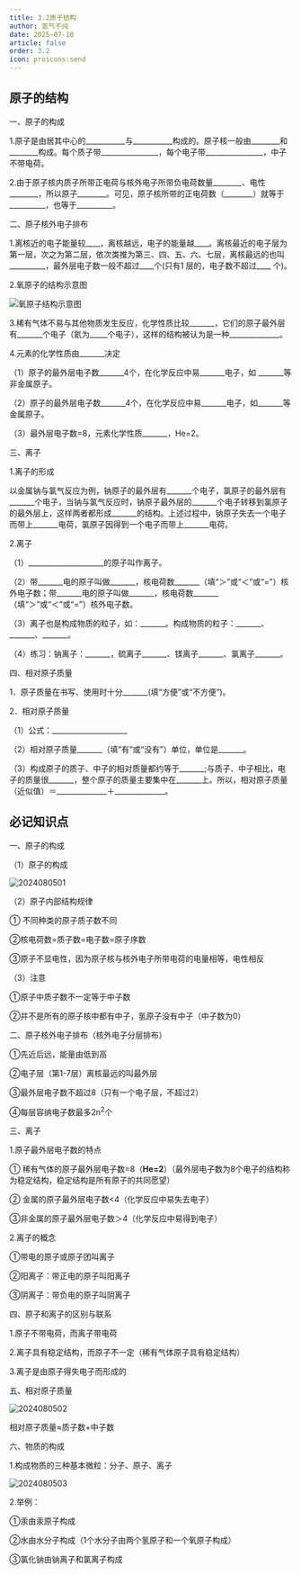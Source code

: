 ```yaml
---
title: 3.2原子结构
author: 氢气不纯
date: 2025-07-18
article: false
order: 3.2
icon: proicons:send
---
```


## 原子的结构

一、原子的构成

1.原子是由居其中心的\_\_\_\_\_\_\_\_\_\_\_与\_\_\_\_\_\_\_\_\_\_\_构成的。原子核一般由\_\_\_\_\_\_\_\_和\_\_\_\_\_\_\_\_构成。每个质子带\_\_\_\_\_\_\_\_\_\_\_\_\_\_\_\_，每个电子带\_\_\_\_\_\_\_\_\_\_\_\_\_\_\_\_，中子不带电荷。

2.由于原子核内质子所带正电荷与核外电子所带负电荷数量\_\_\_\_\_\_\_\_、电性\_\_\_\_\_\_\_\_，所以原子\_\_\_\_\_\_\_\_。可见，原子核所带的正电荷数（\_\_\_\_\_\_\_\_）就等于\_\_\_\_\_\_\_\_\_\_，也等于\_\_\_\_\_\_\_\_\_\_。

二、原子核外电子排布

1.离核近的电子能量较\_\_\_\_，离核越远，电子的能量越\_\_\_\_。离核最近的电子层为第一层，次之为第二层，依次类推为第三、四、五、六、七层，离核最远的也叫\_\_\_\_\_\_\_\_\_\_，最外层电子数一般不超过\_\_\_\_个(只有1 层的，电子数不超过\_\_\_\_ 个)。

2.氧原子的结构示意图

![氧原子结构示意图](https://img.edaychem.cn//img/氧原子结构示意图.png)​

3.稀有气体不易与其他物质发生反应，化学性质比较\_\_\_\_\_\_\_，它们的原子最外层有\_\_\_\_\_\_\_个电子（氦为\_\_\_\_\_个电子），这样的结构被认为是一种\_\_\_\_\_\_\_\_\_\_\_\_\_\_。

4.元素的化学性质由\_\_\_\_\_\_\_决定

（1）原子的最外层电子数\_\_\_\_\_\_\_4个，在化学反应中易\_\_\_\_\_\_\_电子，如 \_\_\_\_\_\_\_等非金属原子。

（2）原子的最外层电子数\_\_\_\_\_\_\_4个，在化学反应中易\_\_\_\_\_\_\_电子，如\_\_\_\_\_\_\_等金属原子。

（3）最外层电子数=8，元素化学性质\_\_\_\_\_\_\_，He=2。

三、离子

1.离子的形成

以金属钠与氯气反应为例，钠原子的最外层有\_\_\_\_\_\_\_个电子，氯原子的最外层有\_\_\_\_\_\_\_个电子，当钠与氯气反应时，钠原子最外层的\_\_\_\_\_\_\_个电子转移到氯原子的最外层上，这样两者都形成\_\_\_\_\_\_\_的结构。上述过程中，钠原子失去一个电子而带上\_\_\_\_\_\_\_电荷，氯原子因得到一个电子而带上\_\_\_\_\_\_\_电荷。

2.离子

（1）_\_\_\_\_\_\_\_\_\_\_\_\_\_\_\_\_\_\_\_\_的原子叫作离子。

（2）带\_\_\_\_\_\_\_电的原子叫做\_\_\_\_\_\_\_，核电荷数\_\_\_\_\_\_\_（填“＞”或“＜”或“=”）核外电子数；带\_\_\_\_\_\_\_电的原子叫做\_\_\_\_\_\_\_，核电荷数\_\_\_\_\_\_\_（填“＞”或“＜”或“=”）核外电子数。

（3）离子也是构成物质的粒子，如：\_\_\_\_\_\_\_。构成物质的粒子：\_\_\_\_\_\_\_、\_\_\_\_\_\_\_、\_\_\_\_\_\_\_。

（4）练习：钠离子：\_\_\_\_\_\_\_，硫离子\_\_\_\_\_\_\_、镁离子\_\_\_\_\_\_\_、氯离子\_\_\_\_\_\_\_。

四、相对原子质量

1．原子质量在书写、使用时十分\_\_\_\_\_\_\_(填“方便”或“不方便”)。

2．相对原子质量

（1）公式：\_\_\_\_\_\_\_\_\_\_\_\_\_\_\_\_\_\_\_\_\_

（2）相对原子质量\_\_\_\_\_\_\_（填“有”或“没有”）单位，单位是\_\_\_\_\_\_\_。

（3）构成原子的质子、中子的相对质量都约等于\_\_\_\_\_\_\_;与质子、中子相比，电子的质量很\_\_\_\_\_\_\_，整个原子的质量主要集中在\_\_\_\_\_\_\_上。所以，相对原子质量（近似值）＝\_\_\_\_\_\_\_\_\_\_\_\_\_\_＋\_\_\_\_\_\_\_\_\_\_\_\_\_\_。

## 必记知识点

一、原子的构成

（1）原子的构成

![2024080501](https://img.edaychem.cn//img/2024080501.png)​

（2）原子内部结构规律

① 不同种类的原子质子数不同

②核电荷数=质子数=电子数=原子序数

③原子不显电性，因为原子核与核外电子所带电荷的电量相等，电性相反

（3）注意

①原子中质子数不一定等于中子数

②并不是所有的原子核中都有中子，氢原子没有中子（中子数为0）

二、原子核外电子排布（核外电子分层排布）

①先近后远，能量由低到高

②电子层（第1-7层）离核最远的叫最外层

③最外层电子数不超过8（只有一个电子层，不超过2）

④每层容纳电子数最多2n<sup>2</sup>个

三、离子

1.原子最外层电子数的特点

①  稀有气体的原子最外层电子数=8（**He=2**）（最外层电子数为8个电子的结构称为稳定结构，稳定结构是所有原子的共同愿望）

② 金属的原子最外层电子数<4（化学反应中易失去电子）

③非金属的原子最外层电子数＞4（化学反应中易得到电子）

2.离子的概念

①带电的原子或原子团叫离子

②阳离子：带正电的原子叫阳离子

③阴离子：带负电的原子叫阴离子

四、原子和离子的区别与联系

1.原子不带电荷，而离子带电荷

2.离子具有稳定结构，而原子不一定（稀有气体原子具有稳定结构）

3.离子是由原子得失电子而形成的

五、相对原子质量

![2024080502](https://img.edaychem.cn//img/2024080502.png)​

相对原子质量≈质子数+中子数

六、物质的构成

1.构成物质的三种基本微粒：分子、原子、离子

![2024080503](https://img.edaychem.cn//img/2024080503.png)​

2.举例：

①汞由汞原子构成

②水由水分子构成（1个水分子由两个氢原子和一个氧原子构成）

③氯化钠由钠离子和氯离子构成
